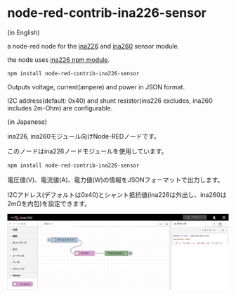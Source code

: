 # node-red-contrib-ina226-sensor

(in English)

a node-red node for the [ina226](https://www.tij.co.jp/jp/lit/ds/symlink/ina226.pdf) and [ina260](https://www.tij.co.jp/lit/ds/symlink/ina260.pdf) sensor module.

the node uses [ina226 npm module](https://www.npmjs.com/package/ina226).

```bash
npm install node-red-contrib-ina226-sensor
```

Outputs voltage, current(ampere) and power in JSON format.

I2C address(default: 0x40) and shunt resistor(ina226 excludes, ina260 includes 2m-Ohm) are configurable.


(in Japanese)

ina226, ina260モジュール向けNode-REDノードです。

このノードはina226ノードモジュールを使用しています。

```bash
npm install node-red-contrib-ina226-sensor
```

電圧値(V)、電流値(A)、電力値(W)の情報をJSONフォーマットで出力します。

I2Cアドレス(デフォルトは0x40)とシャント抵抗値(ina226は外出し、ina260は2mΩを内包)を設定できます。

![example flow](https://github.com/kitazaki/node-red-contrib-ina226/raw/master/flow_example.png)

